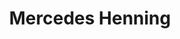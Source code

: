 ---
title: "Mercedes Henning"
url: /herne/mercedes-henning-dorstener-strasse/
shop: Autowerkstatt
---